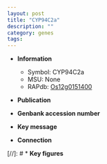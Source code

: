 ```yaml
---
layout: post
title: "CYP94C2a"
description: ""
category: genes
tags: 
---
```


* **Information**  
    + Symbol: CYP94C2a  
    + MSU: None  
    + RAPdb: [Os12g0151400](http://rapdb.dna.affrc.go.jp/viewer/gbrowse_details/irgsp1?name=Os12g0151400)  

* **Publication**  

* **Genbank accession number**  

* **Key message**  

* **Connection**  

[//]: # * **Key figures**  


